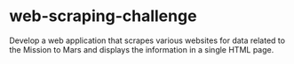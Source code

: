 # web-scraping-challenge
Develop a web application that scrapes various websites for data related to the Mission to Mars and displays the information in a single HTML page.
